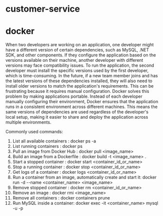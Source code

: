 # customer-service

# docker
When two developers are working on an application, one developer might have a different version of certain dependencies, such as MySQL, .NET SDK, and other components. If they configure the application based on the versions available on their machine, another developer with different versions may face compatibility issues. To run the application, the second developer must install the specific versions used by the first developer, which is time-consuming.
In the future, if a new team member joins and has the latest versions of these dependencies installed, they will also need to install older versions to match the application's requirements. This can be frustrating because it requires manual configuration.
Docker solves this problem by making applications portable. Instead of each developer manually configuring their environment, Docker ensures that the application runs in a consistent environment across different machines. This means the same versions of dependencies are used regardless of the developer's local setup, making it easier to share and deploy the application across multiple environments.

Commonly used commands:
 1. List all available containers : docker ps -a
 2. List running containers : docker ps
 3. Pull an image from Docker Hub : docker pull <image_name>
 4. Build an image from a Dockerfile : docker build -t <image_name> .
 5. Start a stopped container : docker start <container_id_or_name>
 6. Stop a running container : docker stop <container_id_or_name>
 7. Get logs of a container : docker logs <container_id_or_name>
 8. Run a container from an image, automatically create and start it: docker run -d --name <container_name> <image_name>
 9. Remove stopped container : docker rm <container_id_or_name>
 10. Remove an image : docker rmi <image_name>
 11. Remove all containers : docker containers prune
 12. Run MySQL inside a container: docker exec -it <container_name> mysql -u<root> -p<password>







